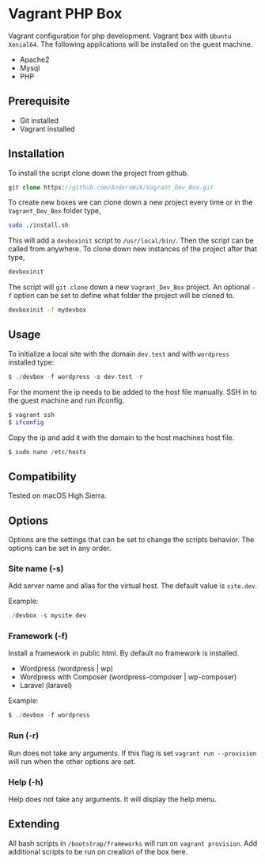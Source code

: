# Vagrant PHP Box

Vagrant configuration for php development. Vagrant box with `Ubuntu Xenial64`. The following applications will be installed on the guest machine.

* Apache2
* Mysql
* PHP

## Prerequisite

* Git installed
* Vagrant installed

## Installation

To install the script clone down the project from github.

``` php
git clone https://github.com/AndersWik/Vagrant_Dev_Box.git
```

To create new boxes we can clone down a new project every time or in the `Vagrant_Dev_Box` folder type,

``` bash
sudo ./install.sh
```

This will add a `devboxinit` script to `/usr/local/bin/`. Then the script can be called from anywhere. To clone down new instances of the project after that type,

``` bash
devboxinit
```

The script will `git clone` down a new `Vagrant_Dev_Box` project. An optional `-f` option can be set to define what folder the project will be cloned to.

``` bash
devboxinit -f mydevbox
```

## Usage

To initialize a local site with the domain `dev.test` and with `wordpress` installed type:

``` php
$ ./devbox -f wordpress -s dev.test -r
```

For the moment the ip needs to be added to the host file manually. SSH in to the guest machine and run ifconfig.

``` php
$ vagrant ssh
$ ifconfig
```
Copy the ip and add it with the domain to the host machines host file.

``` php
$ sudo nano /etc/hosts
```

## Compatibility

Tested on macOS High Sierra.

## Options

Options are the settings that can be set to change the scripts behavior. The options can be set in any order.

### Site name (-s)

Add server name and alias for the virtual host.
The default value is `site.dev`.

Example:
``` php
./devbox -s mysite.dev
```

### Framework (-f)

Install a framework in public html. By default no framework is installed.

* Wordpress (wordpress | wp)
* Wordpress with Composer (wordpress-composer | wp-composer)
* Laravel (laravel)

Example:

``` php
$ ./devbox -f wordpress
```

### Run (-r)

Run does not take any arguments. If this flag is set
`vagrant run --provision` will run when the other options
are set.

### Help (-h)

Help does not take any arguments. It will display the help menu.

## Extending

All bash scripts in `/bootstrap/frameworks` will run on `vagrant provision`. Add additional scripts to be run on creation of the box here.
